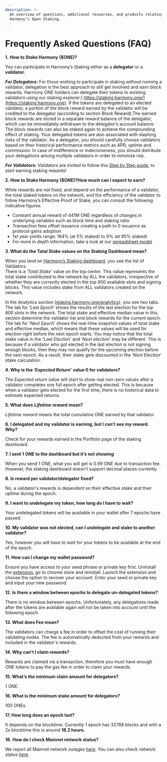 ```yaml
---
description: >-
  An overview of questions, additional resources, and products relating to
  Harmony’s Open Staking.
---
```


# Frequently Asked Questions (FAQ)

**1.** **How to Stake Harmony ($ONE)?**

You can participate in Harmony’s Staking either as a **delegator** or a **validator.**

_**For Delegators:**_ For those wishing to participate in staking without running a validator, delegation is the best approach to still get involved and earn block rewards. Harmony ONE holders can delegate their tokens to existing validators using our staking explorer:[ https://staking.harmony.one/](https://staking.harmony.one). If the tokens are delegated to an elected validator, a portion of the block reward earned by the validator will be credited to the delegator (according to section Block Reward).The earned block rewards are stored in a separate reward balance of the delegator, which can be immediately withdrawn to the delegator’s account balance. The block rewards can also be staked again to achieve the compounding effect of staking. Your delegated tokens are also associated with slashing risks of the validator. As a delegator, you should carefully choose validators based on their historical performance metrics such as APR, uptime and commission. In case of indifference or indecisiveness, you should distribute your delegations among multiple validators in order to minimize risk.

_**For Validators:**_ Validators are invited to follow this [Step by Step guide](https://docs.harmony.one/home/validators), to start earning staking rewards!

**2. How to Stake Harmony ($ONE)?How much can I expect to earn?**

While rewards are not fixed, and depend on the performance of a validator, the total staked tokens on the network, and the efficiency of the validator to follow Harmony’s Effective Proof of Stake, you can consult the following indicative figures.

* Constant annual reward of 441M ONE regardless of changes in underlying variables such as block time and staking ratio
* Transaction fees offset issuance creating a path to 0 issuance as protocol gains adoption
* 1st year yields range: 164% (at 5% staked) to 9% (at 95% staked)
* For more in depth information, take a look at our [spreadsheet model](https://docs.google.com/spreadsheets/d/1bcABBb47X8jOAQC-Dno9A9HFtLf8vlRp70P9xVqjhG4/edit#gid=1851981288)

**3. What do the Total Stake values on the Staking Dashboard mean?**

When you land on [Harmony’s Staking dashboard](http://staking.harmony.one), you see the list of Validators.\
There is a ‘_Total Stake_’ value on the top center. This value represents the total stake contributed to the network by ALL the validators, irrespective of whether they are currently elected in the top 800 available slots and signing blocks. This value includes stake from ALL validators created on the network.

In the _Analytics section_ ([staking.harmony.one/analytics](https://staking.harmony.one/analytics)), you see two tabs. The tab for ‘_Last Epoch_’ shows the results of the last election for the top 800 slots in the network. The total stake and effective median value in this section determine the validator list and block rewards for the current epoch. The tab for ‘_Next Epoch_’ shows the real-time snapshot values of total stake and effective median, which means that these values will be used for election right before the next epoch starts. You may notice that the total stake value in the _‘Last Election_’ and ‘_Next election_’ may be different. This is because if a validator who got elected in the last election is not signing enough blocks, then they may not qualify for the upcoming election before the next epoch. As a result, their stake gets discounted in the ‘_Next Election_’ stake calculation.

**4. Why is the ‘**_**Expected Return’**_ **value 0 for validators?**

The _Expected return value_ will start to show real non-zero values after a validator completes one full epoch after getting elected. This is because when a validator gets elected for the first time, there is no historical data to estimate expected returns.

**5. What does** _**Lifetime reward**_ **mean?**

_Lifetime reward_ means the total cumulative ONE earned by that validator.

**6. I delegated and my validator is earning, but I can’t see my reward. Why?**

Check for your rewards earned in the Portfolio page of the staking dashboard.

**7. I sent 1 ONE to the dashboard but it’s not showing**

When you send 1 ONE, what you will get is 0.99 ONE due to transaction fee. However, the staking dashboard doesn’t support decimal places currently.

**8. Is reward per validator/delegator fixed?**

No, a validator's rewards is dependent on their effective stake and their uptime during the epoch.

**9. I want to undelegate my token, how long do I have to wait?**

Your undelegated tokens will be available in your wallet after 7 epochs have passed.

**10. My validator was not elected, can I undelegate and stake to another validator?**

Yes, however you will have to wait for your tokens to be available at the end of the epoch.

**11. How can I change my wallet password?**

Ensure you have access to your seed phrase or private key first. Uninstall the [extension](https://chrome.google.com/webstore/detail/harmony/bjaeebonnimhcakeckbnemejhdpngdmd?hl=en), go to chrome store and reinstall. Launch the extension and choose the option to recover your account. Enter your seed or private key and input your new password.

**12. Is there a window between epochs to delegate un-delegated tokens?**

There is no window between epochs. Unfortunately, any delegations made after the tokens are available again will not be taken into account until the following epoch.

**13. What does Fee mean?**

The validators can charge a fee in order to offset the cost of running their validating nodes. The fee is automatically deducted from your rewards and included in the validator's rewards.

**14. Why can't I claim rewards?**

Rewards are claimed via a transaction, therefore you must have enough ONE tokens to pay the gas fee in order to claim your rewards.

**15. What’s the minimum claim amount for delegators?**

1 ONE.

**16. What is the minimum stake amount for delegators?**

100 ONEs.

**17. How long does an epoch last?**

It depends on the blocktime. Currently 1 epoch has 32768 blocks and with a 2s blocktime this is around **18.2 hours.**

**18.** **How do I check Mainnet network status?**

We report all Mainnet network outages [here](https://nodes.harmony.one/harmony-status/outages). You can also check network status [here](https://monitor.hmny.io/status).
